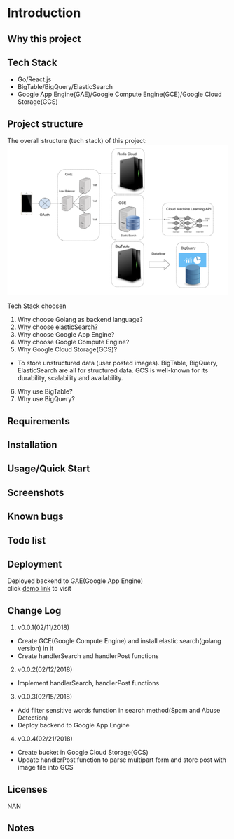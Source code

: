 # Introduction


## Why this project


## Tech Stack
* Go/React.js
* BigTable/BigQuery/ElasticSearch
* Google App Engine(GAE)/Google Compute Engine(GCE)/Google Cloud Storage(GCS)

## Project structure
The overall structure (tech stack) of this project:
![](https://github.com/weijian2/YourAround/raw/master/demoPics/structure.png)

Tech Stack choosen
1. Why choose Golang as backend language?<br>
2. Why choose elasticSearch?<br>
3. Why choose Google App Engine?<br>
4. Why choose Google Compute Engine?<br>
5. Why Google Cloud Storage(GCS)?<br>
* To store unstructured data (user posted images). BigTable, BigQuery, ElasticSearch are all for structured data. GCS is well-known for its durability, scalability and availability.
6. Why use BigTable?<br>
7. Why use BigQuery?<br>

## Requirements

## Installation

## Usage/Quick Start

## Screenshots

## Known bugs

## Todo list

## Deployment
Deployed backend to GAE(Google App Engine)<br>
click [demo link](https://youraround-cmu.appspot.com) to visit

## Change Log
1. v0.0.1(02/11/2018)<br>
* Create GCE(Google Compute Engine) and install elastic search(golang version) in it
* Create handlerSearch and handlerPost functions
2. v0.0.2(02/12/2018)<br>
* Implement handlerSearch, handlerPost functions
3. v0.0.3(02/15/2018)<br>
* Add filter sensitive words function in search method(Spam and Abuse Detection)
* Deploy backend to Google App Engine
4. v0.0.4(02/21/2018)<br>
* Create bucket in Google Cloud Storage(GCS)
* Update handlerPost function to parse multipart form and store post with image file into GCS

## Licenses
NAN

## Notes


